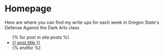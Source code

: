 # Homepage
Here are where you can find my write ups for each week in Oregon State's Defense Against the Dark Arts class

<ul>
  {% for post in site.posts %}
    <li>
      <a href="/CS373/{{ post.url }}">{{ post.title }}</a>
    </li>
  {% endfor %}
</ul>
